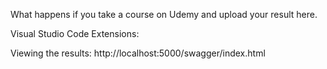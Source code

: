 What happens if you take a course on Udemy and upload your result here.

Visual Studio Code Extensions:
    

Viewing the results:
  http://localhost:5000/swagger/index.html
